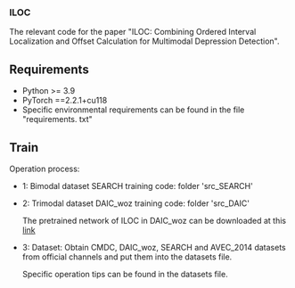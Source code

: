 ### ILOC

The relevant code for the paper "ILOC: Combining Ordered Interval Localization and Offset Calculation for Multimodal Depression Detection".

## Requirements

- Python >= 3.9
- PyTorch ==2.2.1+cu118
- Specific environmental requirements can be found in the file "requirements. txt"

## Train
Operation process:


- 1: Bimodal dataset SEARCH training code: folder 'src_SEARCH'
 
 
	
- 2: Trimodal dataset DAIC_woz training code: folder 'src_DAIC'

  	The pretrained network of ILOC in DAIC_woz can be downloaded at this  [link](https://drive.google.com/drive/folders/1JaaqT_auoMuO8K7VPjq-REX1E7ZBLiYV?usp=drive_link)



- 3:  Dataset:
  Obtain CMDC, DAIC_woz, SEARCH and AVEC_2014 datasets from official channels and put them into the datasets file.
  
  Specific operation tips can be found in the datasets file.

